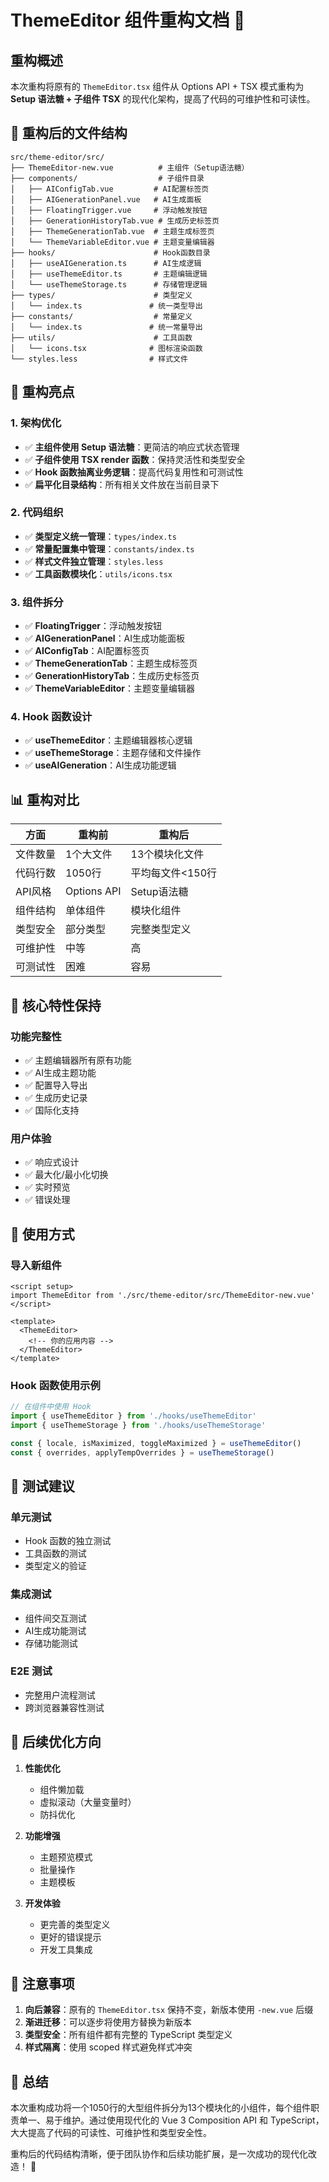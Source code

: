 # ThemeEditor 组件重构文档 🚀

## 重构概述

本次重构将原有的 `ThemeEditor.tsx` 组件从 Options API + TSX 模式重构为 **Setup 语法糖 + 子组件 TSX** 的现代化架构，提高了代码的可维护性和可读性。

## 📁 重构后的文件结构

```
src/theme-editor/src/
├── ThemeEditor-new.vue          # 主组件（Setup语法糖）
├── components/                  # 子组件目录
│   ├── AIConfigTab.vue         # AI配置标签页
│   ├── AIGenerationPanel.vue   # AI生成面板
│   ├── FloatingTrigger.vue     # 浮动触发按钮
│   ├── GenerationHistoryTab.vue # 生成历史标签页
│   ├── ThemeGenerationTab.vue  # 主题生成标签页
│   └── ThemeVariableEditor.vue # 主题变量编辑器
├── hooks/                      # Hook函数目录
│   ├── useAIGeneration.ts      # AI生成逻辑
│   ├── useThemeEditor.ts       # 主题编辑逻辑
│   └── useThemeStorage.ts      # 存储管理逻辑
├── types/                      # 类型定义
│   └── index.ts               # 统一类型导出
├── constants/                  # 常量定义
│   └── index.ts               # 统一常量导出
├── utils/                      # 工具函数
│   └── icons.tsx              # 图标渲染函数
└── styles.less                # 样式文件
```

## 🔧 重构亮点

### 1. 架构优化
- ✅ **主组件使用 Setup 语法糖**：更简洁的响应式状态管理
- ✅ **子组件使用 TSX render 函数**：保持灵活性和类型安全
- ✅ **Hook 函数抽离业务逻辑**：提高代码复用性和可测试性
- ✅ **扁平化目录结构**：所有相关文件放在当前目录下

### 2. 代码组织
- ✅ **类型定义统一管理**：`types/index.ts`
- ✅ **常量配置集中管理**：`constants/index.ts`
- ✅ **样式文件独立管理**：`styles.less`
- ✅ **工具函数模块化**：`utils/icons.tsx`

### 3. 组件拆分
- ✅ **FloatingTrigger**：浮动触发按钮
- ✅ **AIGenerationPanel**：AI生成功能面板
- ✅ **AIConfigTab**：AI配置标签页
- ✅ **ThemeGenerationTab**：主题生成标签页
- ✅ **GenerationHistoryTab**：生成历史标签页
- ✅ **ThemeVariableEditor**：主题变量编辑器

### 4. Hook 函数设计
- ✅ **useThemeEditor**：主题编辑器核心逻辑
- ✅ **useThemeStorage**：主题存储和文件操作
- ✅ **useAIGeneration**：AI生成功能逻辑

## 📊 重构对比

| 方面 | 重构前 | 重构后 |
|------|--------|--------|
| 文件数量 | 1个大文件 | 13个模块化文件 |
| 代码行数 | 1050行 | 平均每文件<150行 |
| API风格 | Options API | Setup语法糖 |
| 组件结构 | 单体组件 | 模块化组件 |
| 类型安全 | 部分类型 | 完整类型定义 |
| 可维护性 | 中等 | 高 |
| 可测试性 | 困难 | 容易 |

## 🎯 核心特性保持

### 功能完整性
- ✅ 主题编辑器所有原有功能
- ✅ AI生成主题功能
- ✅ 配置导入导出
- ✅ 生成历史记录
- ✅ 国际化支持

### 用户体验
- ✅ 响应式设计
- ✅ 最大化/最小化切换
- ✅ 实时预览
- ✅ 错误处理

## 🔄 使用方式

### 导入新组件
```vue
<script setup>
import ThemeEditor from './src/theme-editor/src/ThemeEditor-new.vue'
</script>

<template>
  <ThemeEditor>
    <!-- 你的应用内容 -->
  </ThemeEditor>
</template>
```

### Hook 函数使用示例
```typescript
// 在组件中使用 Hook
import { useThemeEditor } from './hooks/useThemeEditor'
import { useThemeStorage } from './hooks/useThemeStorage'

const { locale, isMaximized, toggleMaximized } = useThemeEditor()
const { overrides, applyTempOverrides } = useThemeStorage()
```

## 🧪 测试建议

### 单元测试
- Hook 函数的独立测试
- 工具函数的测试
- 类型定义的验证

### 集成测试
- 组件间交互测试
- AI生成功能测试
- 存储功能测试

### E2E 测试
- 完整用户流程测试
- 跨浏览器兼容性测试

## 🚀 后续优化方向

1. **性能优化**
   - 组件懒加载
   - 虚拟滚动（大量变量时）
   - 防抖优化

2. **功能增强**
   - 主题预览模式
   - 批量操作
   - 主题模板

3. **开发体验**
   - 更完善的类型定义
   - 更好的错误提示
   - 开发工具集成

## 📝 注意事项

1. **向后兼容**：原有的 `ThemeEditor.tsx` 保持不变，新版本使用 `-new.vue` 后缀
2. **渐进迁移**：可以逐步将使用方替换为新版本
3. **类型安全**：所有组件都有完整的 TypeScript 类型定义
4. **样式隔离**：使用 scoped 样式避免样式冲突

## 🎉 总结

本次重构成功将一个1050行的大型组件拆分为13个模块化的小组件，每个组件职责单一、易于维护。通过使用现代化的 Vue 3 Composition API 和 TypeScript，大大提高了代码的可读性、可维护性和类型安全性。

重构后的代码结构清晰，便于团队协作和后续功能扩展，是一次成功的现代化改造！ 🎊
